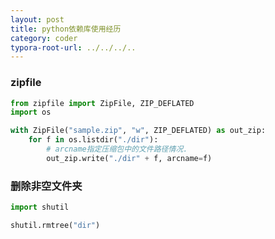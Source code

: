 ```yaml
---
layout: post
title: python依赖库使用经历
category: coder
typora-root-url: ../../../..
---
```


### zipfile

```python
from zipfile import ZipFile, ZIP_DEFLATED
import os

with ZipFile("sample.zip", "w", ZIP_DEFLATED) as out_zip:
    for f in os.listdir("./dir"):
        # arcname指定压缩包中的文件路径情况.
        out_zip.write("./dir" + f, arcname=f)
```



### 删除非空文件夹

```python
import shutil

shutil.rmtree("dir")
```



### 